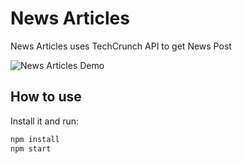 # News Articles

News Articles uses TechCrunch API to get News Post

![News Articles Demo](./demo.gif)

## How to use

Install it and run:

```sh
npm install
npm start
```

